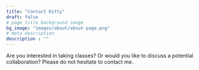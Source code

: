```yaml
---
title: "Contact Kitty"
draft: false
# page title background image
bg_image: "images/about/about-page.png"
# meta description
description : ""
---
```


Are you interested in taking classes? Or would you like to discuss a potential collaboration? Please do not hesitate to contact me. 



